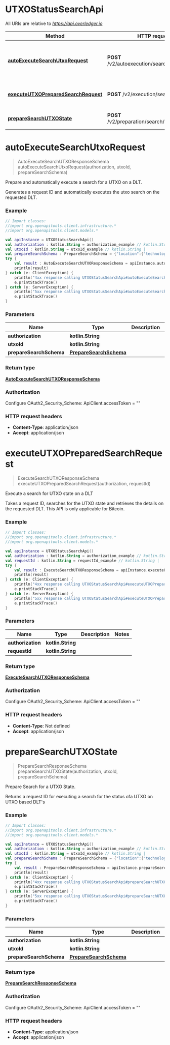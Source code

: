 # UTXOStatusSearchApi

All URIs are relative to *https://api.overledger.io*

Method | HTTP request | Description
------------- | ------------- | -------------
[**autoExecuteSearchUtxoRequest**](UTXOStatusSearchApi.md#autoExecuteSearchUtxoRequest) | **POST** /v2/autoexecution/search/utxo/{utxoId} | Prepare and automatically execute a search for a UTXO on a DLT.
[**executeUTXOPreparedSearchRequest**](UTXOStatusSearchApi.md#executeUTXOPreparedSearchRequest) | **POST** /v2/execution/search/utxo | Execute a search for UTXO state on a DLT
[**prepareSearchUTXOState**](UTXOStatusSearchApi.md#prepareSearchUTXOState) | **POST** /v2/preparation/search/utxo/{utxoId} | Prepare Search for a UTXO State.


<a name="autoExecuteSearchUtxoRequest"></a>
# **autoExecuteSearchUtxoRequest**
> AutoExecuteSearchUTXOResponseSchema autoExecuteSearchUtxoRequest(authorization, utxoId, prepareSearchSchema)

Prepare and automatically execute a search for a UTXO on a DLT.

Generates a request ID and automatically executes the utxo search on the requested DLT.

### Example
```kotlin
// Import classes:
//import org.openapitools.client.infrastructure.*
//import org.openapitools.client.models.*

val apiInstance = UTXOStatusSearchApi()
val authorization : kotlin.String = authorization_example // kotlin.String | 
val utxoId : kotlin.String = utxoId_example // kotlin.String | 
val prepareSearchSchema : PrepareSearchSchema = {"location":{"technology":"Bitcoin","network":"Testnet"}} // PrepareSearchSchema | 
try {
    val result : AutoExecuteSearchUTXOResponseSchema = apiInstance.autoExecuteSearchUtxoRequest(authorization, utxoId, prepareSearchSchema)
    println(result)
} catch (e: ClientException) {
    println("4xx response calling UTXOStatusSearchApi#autoExecuteSearchUtxoRequest")
    e.printStackTrace()
} catch (e: ServerException) {
    println("5xx response calling UTXOStatusSearchApi#autoExecuteSearchUtxoRequest")
    e.printStackTrace()
}
```

### Parameters

Name | Type | Description  | Notes
------------- | ------------- | ------------- | -------------
 **authorization** | **kotlin.String**|  |
 **utxoId** | **kotlin.String**|  |
 **prepareSearchSchema** | [**PrepareSearchSchema**](PrepareSearchSchema.md)|  |

### Return type

[**AutoExecuteSearchUTXOResponseSchema**](AutoExecuteSearchUTXOResponseSchema.md)

### Authorization


Configure OAuth2_Security_Scheme:
    ApiClient.accessToken = ""

### HTTP request headers

 - **Content-Type**: application/json
 - **Accept**: application/json

<a name="executeUTXOPreparedSearchRequest"></a>
# **executeUTXOPreparedSearchRequest**
> ExecuteSearchUTXOResponseSchema executeUTXOPreparedSearchRequest(authorization, requestId)

Execute a search for UTXO state on a DLT

Takes a request ID, searches for the UTXO state and retrieves the details on the requested DLT. This API is only applicable for Bitcoin.

### Example
```kotlin
// Import classes:
//import org.openapitools.client.infrastructure.*
//import org.openapitools.client.models.*

val apiInstance = UTXOStatusSearchApi()
val authorization : kotlin.String = authorization_example // kotlin.String | 
val requestId : kotlin.String = requestId_example // kotlin.String | 
try {
    val result : ExecuteSearchUTXOResponseSchema = apiInstance.executeUTXOPreparedSearchRequest(authorization, requestId)
    println(result)
} catch (e: ClientException) {
    println("4xx response calling UTXOStatusSearchApi#executeUTXOPreparedSearchRequest")
    e.printStackTrace()
} catch (e: ServerException) {
    println("5xx response calling UTXOStatusSearchApi#executeUTXOPreparedSearchRequest")
    e.printStackTrace()
}
```

### Parameters

Name | Type | Description  | Notes
------------- | ------------- | ------------- | -------------
 **authorization** | **kotlin.String**|  |
 **requestId** | **kotlin.String**|  |

### Return type

[**ExecuteSearchUTXOResponseSchema**](ExecuteSearchUTXOResponseSchema.md)

### Authorization


Configure OAuth2_Security_Scheme:
    ApiClient.accessToken = ""

### HTTP request headers

 - **Content-Type**: Not defined
 - **Accept**: application/json

<a name="prepareSearchUTXOState"></a>
# **prepareSearchUTXOState**
> PrepareSearchResponseSchema prepareSearchUTXOState(authorization, utxoId, prepareSearchSchema)

Prepare Search for a UTXO State.

Returns a request ID for executing a search for the status ofa UTXO on UTXO based DLT&#39;s

### Example
```kotlin
// Import classes:
//import org.openapitools.client.infrastructure.*
//import org.openapitools.client.models.*

val apiInstance = UTXOStatusSearchApi()
val authorization : kotlin.String = authorization_example // kotlin.String | 
val utxoId : kotlin.String = utxoId_example // kotlin.String | 
val prepareSearchSchema : PrepareSearchSchema = {"location":{"technology":"Bitcoin","network":"Testnet"}} // PrepareSearchSchema | 
try {
    val result : PrepareSearchResponseSchema = apiInstance.prepareSearchUTXOState(authorization, utxoId, prepareSearchSchema)
    println(result)
} catch (e: ClientException) {
    println("4xx response calling UTXOStatusSearchApi#prepareSearchUTXOState")
    e.printStackTrace()
} catch (e: ServerException) {
    println("5xx response calling UTXOStatusSearchApi#prepareSearchUTXOState")
    e.printStackTrace()
}
```

### Parameters

Name | Type | Description  | Notes
------------- | ------------- | ------------- | -------------
 **authorization** | **kotlin.String**|  |
 **utxoId** | **kotlin.String**|  |
 **prepareSearchSchema** | [**PrepareSearchSchema**](PrepareSearchSchema.md)|  |

### Return type

[**PrepareSearchResponseSchema**](PrepareSearchResponseSchema.md)

### Authorization


Configure OAuth2_Security_Scheme:
    ApiClient.accessToken = ""

### HTTP request headers

 - **Content-Type**: application/json
 - **Accept**: application/json

